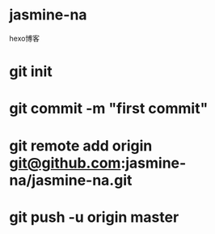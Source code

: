 # jasmine-na
hexo博客

# git init

# git commit -m "first commit"

# git remote add origin git@github.com:jasmine-na/jasmine-na.git

# git push -u origin master

